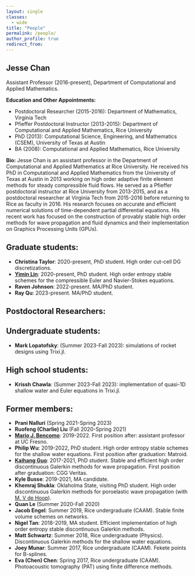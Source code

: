 ```yaml
---
layout: single
classes:
  - wide
title: "People"
permalink: /people/
author_profile: true
redirect_from: 
---
```



## Jesse Chan 

Assistant Professor (2016-present), Department of Computational and Applied Mathematics.

**Education and Other Appointments:**

* Postdoctoral Researcher (2015-2016): Department of Mathematics, Virginia Tech
* Pfieffer Postdoctoral Instructor (2013-2015): Department of Computational and Applied Mathematics, Rice University
* PhD (2013): Computational Science, Engineering, and Mathematics (CSEM), University of Texas at Austin
* BA (2008): Computational and Applied Mathematics, Rice University

**Bio:** Jesse Chan is an assistant professor in the Department of Computational and Applied Mathematics at Rice University.  He received his PhD in Computational and Applied Mathematics from the University of Texas at Austin in 2013 working on high order adaptive finite element methods for steady compressible fluid flows.  He served as a Pfieffer postdoctoral instructor at Rice University from 2013-2015, and as a postdoctoral researcher at Virginia Tech from 2015-2016 before returning to Rice as faculty in 2016. His research focuses on accurate and efficient numerical solutions of time-dependent partial differential equations. His recent work has focused on the construction of provably stable high order methods for wave propagation and fluid dynamics and their implementation on Graphics Processing Units (GPUs).

## Graduate students:

* **Christina Taylor**: 2020-present, PhD student. High order cut-cell DG discretizations.
* [**Yimin Lin**](https://yiminllin.github.io): 2020-present, PhD student. High order entropy stable schemes for the compressible Euler and Navier-Stokes equations.
* **Raven Johnson**: 2022-present. MA/PhD student.
* **Ray Qu**: 2023-present. MA/PhD student. 

## Postdoctoral Researchers:

## Undergraduate students:

* **Mark Lopatofsky**: (Summer 2023-Fall 2023): simulations of rocket designs using Trixi.jl.

## High school students:

* **Krissh Chawla**: (Summer 2023-Fall 2023): implementation of quasi-1D shallow water and Euler equations in Trixi.jl.

## Former members: 

* **Prani Nalluri** (Spring 2021-Spring 2023)
* **Ruofeng (Charlie) Liu** (Fall 2020-Spring 2021)
* [**Mario J. Bencomo**](https://scholar.google.com/citations?user=j1w68BQAAAAJ&hl=en): 2019-2022. First position after: assistant professor at UC Fresno.
* **Philip Wu**: 2019-2022, PhD student. High order entropy stable schemes for the shallow water equations. First position after graduation: Matroid.
* [**Kaihang Guo**](https://kguo26.github.io): 2017-2021, PhD student. Stable and efficient high order discontinuous Galerkin methods for wave propagation. First position after graduation: CGG Veritas.
* **Kyle Busse**: 2019-2021, MA candidate. 
* **Khemraj Shukla**: Oklaholma State, visiting PhD student. High order discontinuous Galerkin methods for poroelastic wave propagation (with [M. V de Hoop](http://maartendehoop.rice.edu/)).
* **Quan Le** (Summer 2020-Fall 2020)
* **Jacob Engel**: Summer 2019, Rice undergraduate (CAAM). Stable finite volume schemes on networks. 
* **Nigel Tan**: 2018-2019, MA student. Efficient implementation of high order entropy stable discontinuous Galerkin methods.
* **Matt Schwartz**: Summer 2018, Rice undergraduate (Physics). Discontinuous Galerkin methods for the shallow water equations.
* **Joey Munar**: Summer 2017, Rice undergraduate (CAAM). Fekete points for B-splines.
* **Eva (Chen) Chen**: Spring 2017, Rice undergraduate (CAAM). Photoacoustic tomography (PAT) using finite difference methods.

